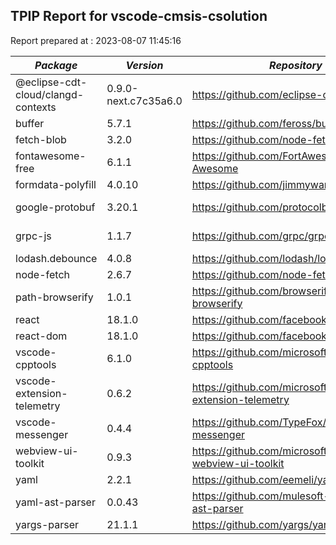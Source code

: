 ## TPIP Report for vscode-cmsis-csolution

Report prepared at : 2023-08-07 11:45:16

| *Package* | *Version* | *Repository* | *License* |
|---|---|---|---|
|@eclipse-cdt-cloud/clangd-contexts|0.9.0-next.c7c35a6.0|https://github.com/eclipse-cdt-cloud|[EPL-2.0](https://github.com/eclipse-cdt-cloud/clangd-contexts/blob/main/LICENSE)|
|buffer|5.7.1|https://github.com/feross/buffer|[MIT](https://github.com/feross/buffer/blob/master/LICENSE)|
|fetch-blob|3.2.0|https://github.com/node-fetch/fetch-blob|[MIT](https://github.com/node-fetch/fetch-blob/blob/main/LICENSE)|
|fontawesome-free|6.1.1|https://github.com/FortAwesome/Font-Awesome|[MIT](https://github.com/FortAwesome/Font-Awesome/blob/6.x/LICENSE.txt)|
|formdata-polyfill|4.0.10|https://github.com/jimmywarting/FormData|[MIT](https://github.com/jimmywarting/FormData/blob/master/LICENSE)|
|google-protobuf|3.20.1|https://github.com/protocolbuffers/protobuf|[BSD-3-Clause](https://github.com/protocolbuffers/protobuf/blob/main/LICENSE)|
|grpc-js|1.1.7|https://github.com/grpc/grpc-node|[Apache-2.0](https://github.com/grpc/grpc-node/blob/master/LICENSE)|
|lodash.debounce|4.0.8|https://github.com/lodash/lodash|[MIT](https://github.com/lodash/lodash/blob/master/LICENSE)|
|node-fetch|2.6.7|https://github.com/node-fetch/node-fetch|[MIT](https://github.com/node-fetch/node-fetch/blob/master/LICENSE.md)|
|path-browserify|1.0.1|https://github.com/browserify/path-browserify|[MIT](https://github.com/browserify/path-browserify/blob/master/LICENSE)|
|react|18.1.0|https://github.com/facebook/react|[MIT](https://github.com/facebook/react/blob/main/LICENSE)|
|react-dom|18.1.0|https://github.com/facebook/react|[MIT](https://github.com/facebook/react/blob/main/LICENSE)|
|vscode-cpptools|6.1.0|https://github.com/microsoft/vscode-cpptools|[MIT](https://github.com/microsoft/vscode-cpptools/blob/main/LICENSE.md)|
|vscode-extension-telemetry|0.6.2|https://github.com/microsoft/vscode-extension-telemetry|[MIT](https://github.com/microsoft/vscode-extension-telemetry/blob/main/LICENSE)|
|vscode-messenger|0.4.4|https://github.com/TypeFox/vscode-messenger|[MIT](https://github.com/TypeFox/vscode-messenger/blob/v0.4.4/LICENSE)|
|webview-ui-toolkit|0.9.3|https://github.com/microsoft/vscode-webview-ui-toolkit|[MIT](https://github.com/microsoft/vscode-webview-ui-toolkit/blob/main/LICENSE)|
|yaml|2.2.1|https://github.com/eemeli/yaml|[ISC](https://github.com/eemeli/yaml/blob/main/LICENSE)|
|yaml-ast-parser|0.0.43|https://github.com/mulesoft-labs/yaml-ast-parser|[Apache-2.0](https://github.com/mulesoft-labs/yaml-ast-parser/blob/master/license.txt)|
|yargs-parser|21.1.1|https://github.com/yargs/yargs-parser|[ISC](https://github.com/yargs/yargs-parser/blob/main/LICENSE.txt)|
